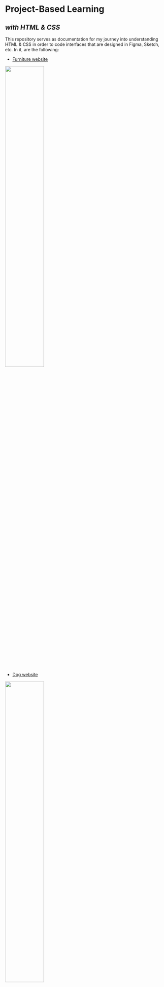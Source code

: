 # Project-Based Learning
## _with HTML & CSS_

This repository serves as documentation for my journey into understanding HTML & CSS in order to code interfaces that are designed in Figma, Sketch, etc. In it, are the following:

- [Furniture website](http://htmlpreview.github.io/?https://github.com/daudi-lazarre/html-cssProjects/blob/main/html-furniture-website/index.html)
<img width=50% src="https://imgur.com/gallery/HXlRiWR">

- [Dog website](http://htmlpreview.github.io/?https://github.com/daudi-lazarre/html-cssProjects/blob/main/html-dog-website/fundamentals.html)
<img width=50% src="https://imgur.com/a/ezD5aJk">

- [Web design PDF](https://github.com/daudi-lazarre/html-cssProjects/blob/main/html-web-design-guidelines.pdf)